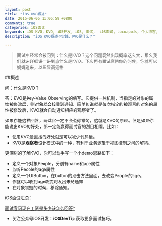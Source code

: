 ```yaml
---
layout: post
title: "iOS KVO概述"
date: 2015-06-05 11:06:59 +0800
comments: true
categories: iOS面试
keywords: iOS KVO, KVO, iOS开发, iOS, 面试,  iOS面试, cocoapods, 个人博客, 刚刚在线
description: "iOS KVO概述与实践，KVO是什么？"

---
```


>面试中经常会被问到：什么是KVO？这个问题既然出现概率这么大，那么我们就来详细讲一讲到底什么是KVO。下次再有面试官问你的时候，你就可以娓娓道来，以彰显高逼格

##概述

问：什么是KVO？

答：KVO是Key-Value Observing的缩写。它提供一种机制，当指定的对象的属性被修改后，则对象就会接受到通知。简单的说就是每次指定的被观察的对象的属性被修改后，KVO就会自动通知相应的观察者了。

如果你能这样回答，面试官一定不会说你错的，这就是KVO的原理。但是如果你能说出KVO的好处，那一定能赢得面试官的刮目相看。比如：

* 使用KVO最直接的好处就是可以减少代码量。
* KVO是**观察者**设计模式中的一种，有利于业务逻辑于视图控制之间的解耦。

更深刻的了解KVO，你可以动手写一个小demo思路如下：

* 定义一个对象People，分别有name和age属性
* 监听People的age属性
* 定义一个UIButton，在button的点击方法里面，去改变People的age。
* 你就可以收到age改变时发出来的通知
* 在对象销毁的时候，移除通知。


iOS面试汇总：

[面试官问现在工资是多少该怎么回答?](http://www.superqq.com/blog/2015/06/04/mian-shi-guan-wen-xian-zai-gong-zi-shi-duo-shao-gai-zen-yao-hui-da/)


* 关注公众号iOS开发：**iOSDevTip** 获取更多面试技巧。

